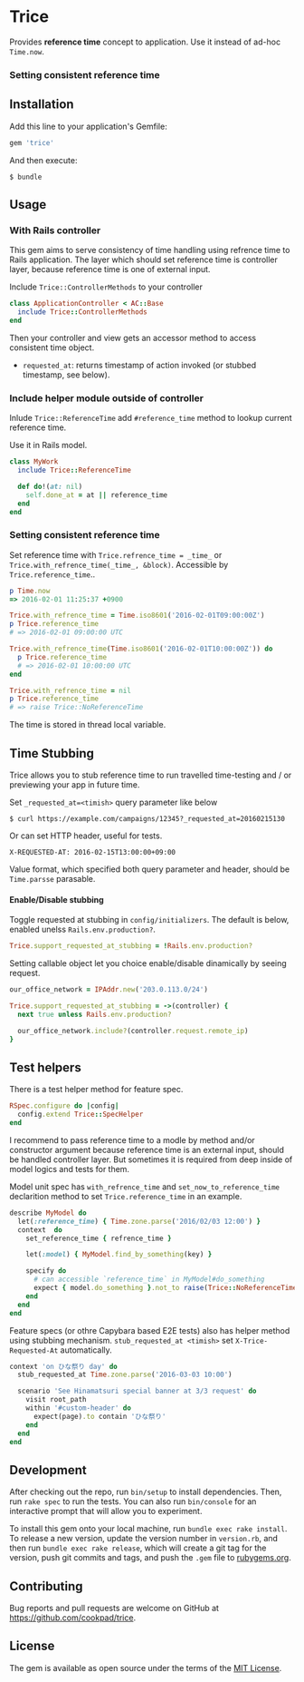 # Trice

Provides **reference time** concept to application. Use it instead of ad-hoc `Time.now`.

### Setting consistent reference time

## Installation

Add this line to your application's Gemfile:

```ruby
gem 'trice'
```

And then execute:

```
$ bundle
```

## Usage

### With Rails controller

This gem aims to serve consistency of time handling using refrence time to Rails application.
The layer which should set reference time is controller layer, because reference time is one of external input.

Include `Trice::ControllerMethods` to your controller

```ruby
class ApplicationController < AC::Base
  include Trice::ControllerMethods
end
```

Then your controller and view gets an accessor method to access consistent time object.

- `requested_at`: returns timestamp of action invoked (or stubbed timestamp, see below).

### Include helper module outside of controller

Inlude `Trice::ReferenceTime` add `#reference_time` method to lookup current reference time.

Use it in Rails model.

```ruby
class MyWork
  include Trice::ReferenceTime

  def do!(at: nil)
    self.done_at = at || reference_time
  end
end
```

### Setting consistent reference time

Set reference time with `Trice.refrence_time = _time_` or `Trice.with_refrence_time(_time_, &block)`.
Accessible by `Trice.reference_time`..

```ruby
p Time.now
=> 2016-02-01 11:25:37 +0900

Trice.with_refrence_time = Time.iso8601('2016-02-01T09:00:00Z')
p Trice.reference_time
# => 2016-02-01 09:00:00 UTC

Trice.with_refrence_time(Time.iso8601('2016-02-01T10:00:00Z')) do
  p Trice.reference_time
  # => 2016-02-01 10:00:00 UTC
end

Trice.with_refrence_time = nil
p Trice.reference_time
# => raise Trice::NoReferenceTime
```

The time is stored in thread local variable.

## Time Stubbing

Trice allows you to stub reference time to run travelled time-testing and / or previewing your app in future time.

Set `_requested_at=<timish>` query parameter like below
```
$ curl https://example.com/campaigns/12345?_requested_at=20160215130
```

Or can set HTTP header, useful for tests.
```
X-REQUESTED-AT: 2016-02-15T13:00:00+09:00
```

Value format, which specified both query parameter and header, should be `Time.parsse` parasable.

#### Enable/Disable stubbing

Toggle requested at stubbing in `config/initializers`. The default is below, enabled unelss `Rails.env.production?`.

```ruby
Trice.support_requested_at_stubbing = !Rails.env.production?
```

Setting callable object let you choice enable/disable dinamically by seeing request.

```ruby
our_office_network = IPAddr.new('203.0.113.0/24')

Trice.support_requested_at_stubbing = ->(controller) {
  next true unless Rails.env.production?

  our_office_network.include?(controller.request.remote_ip)
}
```

## Test helpers

There is a test helper method for feature spec.

```ruby
RSpec.configure do |config|
  config.extend Trice::SpecHelper
end
```

I recommend to pass reference time to a modle by method and/or constructor argument because reference time is an external input, should be handled controller layer.
But sometimes it is required  from deep inside of model logics and tests for them.

Model unit spec has `with_refrence_time` and `set_now_to_reference_time` declarition method to set `Trice.reference_time` in an example.

```ruby
describe MyModel do
  let(:reference_time) { Time.zone.parse('2016/02/03 12:00') }
  context  do
    set_reference_time { refrence_time }

    let(:model) { MyModel.find_by_something(key) }

    specify do
      # can accessible `reference_time` in MyModel#do_something
      expect { model.do_something }.not_to raise(Trice::NoReferenceTime)
    end
  end
end
```

Feature specs (or othre Capybara based E2E tests) also has helper method using stubbing mechanism. `stub_requested_at <timish>` set `X-Trice-Requested-At` automatically.

```ruby
context 'on ひな祭り day' do
  stub_requested_at Time.zone.parse('2016-03-03 10:00')

  scenario 'See Hinamatsuri special banner at 3/3 request' do
    visit root_path
    within '#custom-header' do
      expect(page).to contain 'ひな祭り'
    end
  end
end
```

## Development

After checking out the repo, run `bin/setup` to install dependencies. Then, run `rake spec` to run the tests. You can also run `bin/console` for an interactive prompt that will allow you to experiment.

To install this gem onto your local machine, run `bundle exec rake install`. To release a new version, update the version number in `version.rb`, and then run `bundle exec rake release`, which will create a git tag for the version, push git commits and tags, and push the `.gem` file to [rubygems.org](https://rubygems.org).

## Contributing

Bug reports and pull requests are welcome on GitHub at https://github.com/cookpad/trice.


## License

The gem is available as open source under the terms of the [MIT License](http://opensource.org/licenses/MIT).


